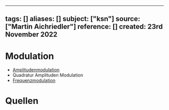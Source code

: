 
---
tags: []
aliases: []
subject: ["ksn"]
source: ["Martin Aichriedler"]
reference: []
created: 23rd November 2022
---

# Modulation
- [Amplitudenmodulation](../ksn%20(5)/Amplitudenmodulation.md)
- Quadratur Amplituden Modulation
- [Frequenzmodulation](../ksn%20(5)/Frequenzmodulation.md)

# Quellen